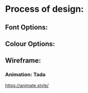 # Process of design:

## Font Options:

## Colour Options:

## Wireframe:



### Animation: Tada
https://animate.style/

